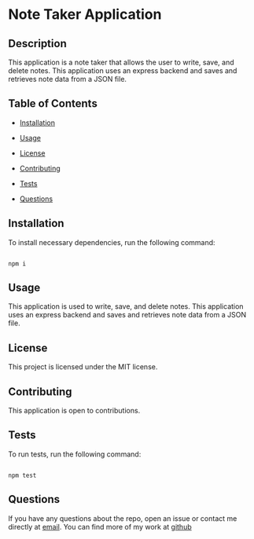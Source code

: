 # Note Taker Application

## Description

This application is a note taker that allows the user to write, save, and delete notes. This application uses an express backend and saves and retrieves note data from a JSON file.

## Table of Contents

* [Installation](#installation)

* [Usage](#usage)

* [License](#license)

* [Contributing](#contributing)

* [Tests](#tests)

* [Questions](#questions)

## Installation

To install necessary dependencies, run the following command:

```

npm i

```

## Usage

This application is used to write, save, and delete notes. This application uses an express backend and saves and retrieves note data from a JSON file.

## License

This project is licensed under the MIT license.

## Contributing

This application is open to contributions.

## Tests

To run tests, run the following command:

```

npm test

```

## Questions

If you have any questions about the repo, open an issue or contact me directly at [email](mailto:habibmaksoud@gmail.com). You can find more of my work at [github](https://github.com/mynamebrogrammer)

